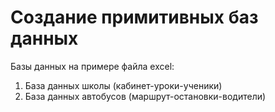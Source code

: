 # Создание примитивных баз данных
Базы данных на примере файла excel:
1. База данных школы (кабинет-уроки-ученики)
2. База данных автобусов (маршрут-остановки-водители)
